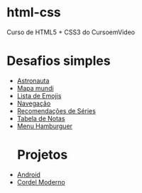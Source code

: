 # html-css
 Curso de HTML5 + CSS3 do CursoemVideo

<h1>Desafios simples</h1>

<ul>
  <li>
   <a href="https://michellycruz.github.io/html-css-curso-em-video/desafios/d011/index.html">Astronauta</a>
  </li>
  <li>
   <a href="https://michellycruz.github.io/html-css-curso-em-video/desafios/d003/mapamundi.html">Mapa mundi</a>
  </li>
  <li>
   <a href="https://michellycruz.github.io/html-css-curso-em-video/desafios/d004/index.html">Lista de Emojis</a>
  </li>
  <li>
   <a href="https://michellycruz.github.io/html-css-curso-em-video/desafios/d008/cinza.html">Navegação</a>
  </li>
  <li>
   <a href="https://michellycruz.github.io/html-css-curso-em-video/desafios/d009/index.html">Recomendações de Séries</a>
  </li>
  <li>
   <a href="https://michellycruz.github.io/html-css-curso-em-video/desafios/d014/index.html">Tabela de Notas</a>
  </li>
  <li>
   <a href="https://michellycruz.github.io/html-css-curso-em-video/exercicios/ex026/mq005/index.html">Menu Hamburguer</a>
  </li>
  
  <h1>Projetos</h1>
  
  <li>
   <a href="https://michellycruz.github.io/html-css-curso-em-video/desafios/d010/android.html">Android</a>
  </li>
  <li>
   <a href="https://michellycruz.github.io/html-css-curso-em-video/desafios/d012/index.html">Cordel Moderno</a>
  </li>
</ul>
